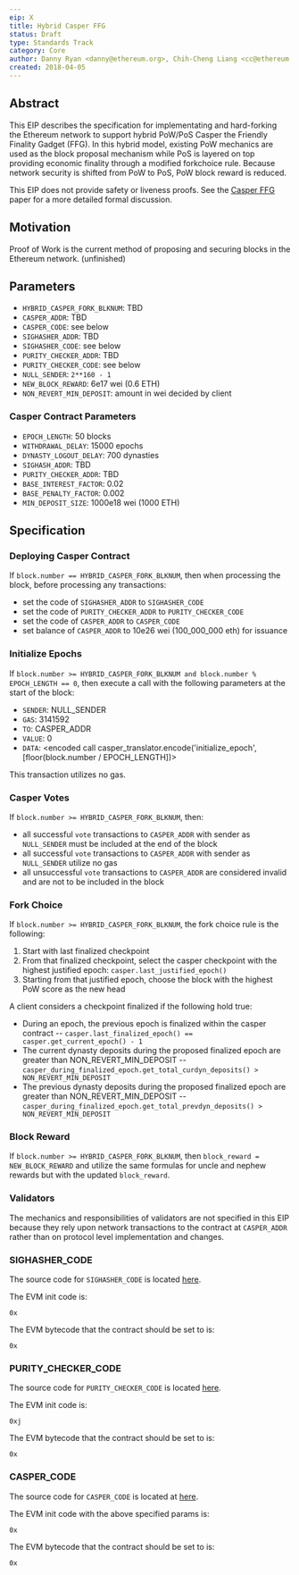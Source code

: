 ```yaml
---
eip: X
title: Hybrid Casper FFG
status: Draft
type: Standards Track
category: Core
author: Danny Ryan <danny@ethereum.org>, Chih-Cheng Liang <cc@ethereum.org>
created: 2018-04-05
---
```


## Abstract

This EIP describes the specification for implementating and hard-forking the Ethereum network to support hybrid PoW/PoS Casper the Friendly Finality Gadget (FFG). In this hybrid model, existing PoW mechanics are used as the block proposal mechanism while PoS is layered on top providing economic finality through a modified forkchoice rule. Because network security is shifted from PoW to PoS, PoW block reward is reduced.

This EIP does not provide safety or liveness proofs. See the [Casper FFG](https://arxiv.org/abs/1710.09437) paper for a more detailed formal discussion.

## Motivation

Proof of Work is the current method of proposing and securing blocks in the Ethereum network. (unfinished)

## Parameters

* `HYBRID_CASPER_FORK_BLKNUM`: TBD
* `CASPER_ADDR`: TBD
* `CASPER_CODE`: see below
* `SIGHASHER_ADDR`: TBD
* `SIGHASHER_CODE`: see below
* `PURITY_CHECKER_ADDR`: TBD
* `PURITY_CHECKER_CODE`: see below
* `NULL_SENDER`: `2**160 - 1`
* `NEW_BLOCK_REWARD`: 6e17 wei (0.6 ETH)
* `NON_REVERT_MIN_DEPOSIT`: amount in wei decided by client

### Casper Contract Parameters

* `EPOCH_LENGTH`: 50 blocks
* `WITHDRAWAL_DELAY`: 15000 epochs
* `DYNASTY_LOGOUT_DELAY`: 700 dynasties
* `SIGHASH_ADDR`: TBD
* `PURITY_CHECKER_ADDR`: TBD
* `BASE_INTEREST_FACTOR`: 0.02
* `BASE_PENALTY_FACTOR`: 0.002
* `MIN_DEPOSIT_SIZE`: 1000e18 wei (1000 ETH)

## Specification

### Deploying Casper Contract

If `block.number == HYBRID_CASPER_FORK_BLKNUM`, then when processing the block, before processing any transactions:

* set the code of `SIGHASHER_ADDR` to `SIGHASHER_CODE`
* set the code of `PURITY_CHECKER_ADDR` to `PURITY_CHECKER_CODE`
* set the code of `CASPER_ADDR` to `CASPER_CODE`
* set balance of `CASPER_ADDR` to 10e26 wei (100_000_000 eth) for issuance

### Initialize Epochs

If `block.number >= HYBRID_CASPER_FORK_BLKNUM and block.number % EPOCH_LENGTH == 0`, then execute a call with the following parameters at the start of the block:

* `SENDER`: NULL_SENDER
* `GAS`: 3141592
* `TO`: CASPER_ADDR
* `VALUE`: 0
* `DATA`: <encoded call casper_translator.encode('initialize_epoch', [floor(block.number / EPOCH_LENGTH])>

This transaction utilizes no gas.

### Casper Votes

If `block.number >= HYBRID_CASPER_FORK_BLKNUM`, then:

* all successful `vote` transactions to `CASPER_ADDR` with sender as `NULL_SENDER` must be included at the end of the block
* all successful `vote` transactions to `CASPER_ADDR` with sender as `NULL_SENDER` utilize no gas
* all unsuccessful `vote` transactions to `CASPER_ADDR` are considered invalid and are not to be included in the block

### Fork Choice

If `block.number >= HYBRID_CASPER_FORK_BLKNUM`, the fork choice rule is the following:
1. Start with last finalized checkpoint
2. From that finalized checkpoint, select the casper checkpoint with the highest justified epoch: `casper.last_justified_epoch()`
3. Starting from that justified epoch, choose the block with the highest PoW score as the new head

A client considers a checkpoint finalized if the following hold true:

* During an epoch, the previous epoch is finalized within the casper contract -- `casper.last_finalized_epoch() == casper.get_current_epoch() - 1`
* The current dynasty deposits during the proposed finalized epoch are greater than NON_REVERT_MIN_DEPOSIT -- `casper_during_finalized_epoch.get_total_curdyn_deposits() > NON_REVERT_MIN_DEPOSIT`
* The previous dynasty deposits during the proposed finalized epoch are greater than NON_REVERT_MIN_DEPOSIT -- `casper_during_finalized_epoch.get_total_prevdyn_deposits() > NON_REVERT_MIN_DEPOSIT`

### Block Reward

If `block.number >= HYBRID_CASPER_FORK_BLKNUM`, then `block_reward = NEW_BLOCK_REWARD` and utilize the same formulas for uncle and nephew rewards but with the updated `block_reward`.

### Validators

The mechanics and responsibilities of validators are not specified in this EIP because they rely upon network transactions to the contract at `CASPER_ADDR` rather than on protocol level implementation and changes.

### SIGHASHER_CODE

The source code for `SIGHASHER_CODE` is located [here](https://github.com/ethereum/casper/blob/master/casper/validation_codes/verify_hash_ladder_sig.se).

The EVM init code is:
```
0x
```

The EVM bytecode that the contract should be set to is:
```
0x
```

### PURITY_CHECKER_CODE

The source code for `PURITY_CHECKER_CODE` is located [here](https://github.com/ethereum/research/blob/master/impurity/check_for_impurity.se).

The EVM init code is:
```
0xj
```

The EVM bytecode that the contract should be set to is:
```
0x
```

### CASPER_CODE

The source code for `CASPER_CODE` is located at
[here](https://github.com/ethereum/casper/blob/master/casper/contracts/simple_casper.v.py).

The EVM init code with the above specified params is:
```
0x
```

The EVM bytecode that the contract should be set to is:
```
0x
```
